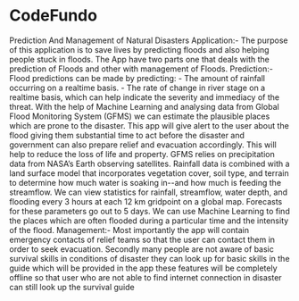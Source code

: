 # CodeFundo
Prediction And Management of Natural Disasters
Application:-
The purpose of this application is to save lives by predicting floods and also helping people stuck in floods. 
The App have two parts one that deals with the prediction of Floods and other with management of Floods.
Prediction:-
Flood predictions can be made by predicting:
    - The amount of rainfall occurring on a realtime basis.
    - The rate of change in river stage on a realtime basis, which can help indicate the severity and immediacy of the threat.
With the help of Machine Learning and analysing data from Global Flood Monitoring System (GFMS) we can estimate the plausible places which are prone to the disaster. This app will give alert to the user about the flood giving them substantial time to act before the disaster and government can also prepare relief and evacuation accordingly. This will help to reduce the loss of life and property. 
GFMS relies on precipitation data from NASA’s Earth observing satellites. Rainfall data is combined with a land surface model that incorporates vegetation cover, soil type, and terrain to determine how much water is soaking in--and how much is feeding the streamflow.
We can view statistics for rainfall, streamflow, water depth, and flooding every 3 hours at each 12 km gridpoint on a global map.  Forecasts for these parameters go out to 5 days. We can use Machine Learning to find the places which are often flooded during a particular time and the intensity of the flood.
Management:-
Most importantly the app will contain emergency contacts of relief teams so that the user can contact them in order to seek evacuation. Secondly many people are not aware of basic survival skills in conditions of disaster they can look up for basic skills in the guide which will be provided in the app these features will be completely offline so that user who are not able to find internet connection in disaster can still look up the survival guide 
